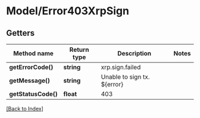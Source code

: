 # Model/Error403XrpSign

## Getters

Method name | Return type | Description | Notes
------------ | ------------- | ------------- | -------------
**getErrorCode()** | **string** | xrp.sign.failed |
**getMessage()** | **string** | Unable to sign tx. ${error} |
**getStatusCode()** | **float** | 403 |

[[Back to Index]](../index.md)
